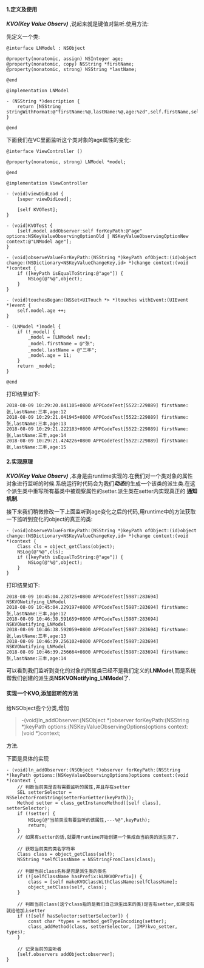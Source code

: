 #### 1.定义及使用
***KVO(Key Value Observ)*** ,说起来就是键值对监听.使用方法:

先定义一个类:

```
@interface LNModel : NSObject

@property(nonatomic, assign) NSInteger age;
@property(nonatomic, copy) NSString *firstName;
@property(nonatomic, strong) NSString *lastName;

@end

@implementation LNModel

- (NSString *)description {
    return [NSString stringWithFormat:@"firstName:%@,lastName:%@,age:%zd",self.firstName,self.lastName,self.age];
}

@end

```
下面我们在VC里面监听这个类对象的age属性的变化:
```
@interface ViewController ()

@property(nonatomic, strong) LNModel *model;

@end

@implementation ViewController

- (void)viewDidLoad {
    [super viewDidLoad];
    
    [self KVOTest];
}

- (void)KVOTest {
    [self.model addObserver:self forKeyPath:@"age" options:NSKeyValueObservingOptionOld | NSKeyValueObservingOptionNew context:@"LNModel age"];
}

- (void)observeValueForKeyPath:(NSString *)keyPath ofObject:(id)object change:(NSDictionary<NSKeyValueChangeKey,id> *)change context:(void *)context {
    if ([keyPath isEqualToString:@"age"]) {
        NSLog(@"%@",object);
    }
}

- (void)touchesBegan:(NSSet<UITouch *> *)touches withEvent:(UIEvent *)event {
    self.model.age ++;
}

- (LNModel *)model {
    if (!_model) {
        _model = [LNModel new];
        _model.firstName = @"张";
        _model.lastName = @"三丰";
        _model.age = 11;
    }
    return _model;
}

@end
```
打印结果如下:

```
2018-08-09 10:29:20.841105+0800 APPCodeTest[5522:229889] firstName:张,lastName:三丰,age:12
2018-08-09 10:29:21.041945+0800 APPCodeTest[5522:229889] firstName:张,lastName:三丰,age:13
2018-08-09 10:29:21.222183+0800 APPCodeTest[5522:229889] firstName:张,lastName:三丰,age:14
2018-08-09 10:29:21.424226+0800 APPCodeTest[5522:229889] firstName:张,lastName:三丰,age:15
```
#### 2.实现原理
***KVO(Key Value Observ)*** ,本身是由runtime实现的.在我们对一个类对象的属性对象进行监听的时候.系统运行时代码会为我们***动态***的生成一个该类的派生类.在这个派生类中重写所有基类中被观察属性的setter.派生类在setter内实现真正的 **通知机制**.

接下来我们稍微修改一下上面监听到age变化之后的代码,用runtime中的方法获取一下监听到变化的object的真正的类:
```
- (void)observeValueForKeyPath:(NSString *)keyPath ofObject:(id)object change:(NSDictionary<NSKeyValueChangeKey,id> *)change context:(void *)context {
    Class cls = object_getClass(object);
    NSLog(@"%@",cls);
    if ([keyPath isEqualToString:@"age"]) {
        NSLog(@"%@",object);
    }
}
```
打印结果如下:
```
2018-08-09 10:45:04.228725+0800 APPCodeTest[5987:283694] NSKVONotifying_LNModel
2018-08-09 10:45:04.229197+0800 APPCodeTest[5987:283694] firstName:张,lastName:三丰,age:12
2018-08-09 10:46:38.591659+0800 APPCodeTest[5987:283694] NSKVONotifying_LNModel
2018-08-09 10:46:38.592059+0800 APPCodeTest[5987:283694] firstName:张,lastName:三丰,age:13
2018-08-09 10:46:39.256102+0800 APPCodeTest[5987:283694] NSKVONotifying_LNModel
2018-08-09 10:46:39.256664+0800 APPCodeTest[5987:283694] firstName:张,lastName:三丰,age:14
```
可以看到我们监听到变化的对象的所属类已经不是我们定义的**LNModel**,而是系统帮我们创建的派生类**NSKVONotifying_LNModel**了.
#### 实现一个KVO,添加监听的方法
给NSObject些个分类,增加
> -(void)ln_addObserver:(NSObject *)observer forKeyPath:(NSString *)keyPath options:(NSKeyValueObservingOptions)options context:(void *)context;

方法.

下面是具体的实现

```
- (void)ln_addObserver:(NSObject *)observer forKeyPath:(NSString *)keyPath options:(NSKeyValueObservingOptions)options context:(void *)context {
    // 判断当前类是否有需要监听的属性,并且存在setter
    SEL setterSelector = NSSelectorFromString(setterForGetter(keyPath));
    Method setter = class_getInstanceMethod([self class], setterSelector);
    if (!setter) {
        NSLog(@"当前类没有要监听的该属性,---%@",keyPath);
        return;
    }
    // 如果有setter的话,就要用runtime开始创建一个集成自当前类的派生类了.
    
    // 获取当前类的类名字符串
    Class class = object_getClass(self);
    NSString *selfClassName = NSStringFromClass(class);
    
    // 判断当前class名称是否是派生类的类名
    if (![selfClassName hasPrefix:kLNKVOPrefix]) {
        class = [self makeKVOClassWithClassName:selfClassName];
        object_setClass(self, class);
    }
    
    // 判断当前class(这个class指的是我们自己派生出来的类)是否有setter,如果没有就给他加上setter
    if (![self hasSelector:setterSelector]) {
        const char *types = method_getTypeEncoding(setter);
        class_addMethod(class, setterSelector, (IMP)kvo_setter, types);
    }
    
    // 记录当前的监听者
    [self.observers addObject:observer];
}
```
